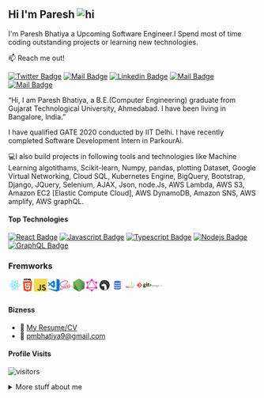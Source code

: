 ## Hi I'm Paresh <img src="https://user-images.githubusercontent.com/1303154/88677602-1635ba80-d120-11ea-84d8-d263ba5fc3c0.gif" width="28px" alt="hi">

I'm Paresh Bhatiya a Upcoming Software Engineer.I Spend most of time coding outstanding projects or learning new technologies.

:mailbox: Reach me out!

[![Twitter Badge](https://img.shields.io/badge/%40pmbhatiya-1ca0f1?style=flat&labelColor=1ca0f1&logo=twitter&logoColor=white)](#) [![Mail Badge](https://img.shields.io/badge/pmbhatiya-lightgrey?style=flat&labelColor=lightgrey&logo=github&logoColor=black)](https://github.com/pmbhatiya) [![Linkedin Badge](https://img.shields.io/badge/-pmbhatiya-0e76a8?style=flat&labelColor=0e76a8&logo=linkedin&logoColor=white)](https://www.linkedin.com/in/pmbhatiya) [![Mail Badge](https://img.shields.io/badge/-pmbhatiya-orange?style=flat&labelColor=orange&logo=google&logoColor=white)](#) [![Mail Badge](https://img.shields.io/badge/-pmbhatiya-c0392b?style=flat&labelColor=c0392b&logo=gmail&logoColor=white)](mailto:pmbhatiya9@gmail.com)

“Hi, I am Paresh Bhatiya, a B.E.(Computer Engineering) graduate from Gujarat Technological University, Ahmedabad. I have been living in Bangalore, India.”

I have qualified GATE 2020 conducted by IIT Delhi. I have recently completed Software Development Intern in ParkourAi.

:computer:I also build projects in following tools and technologies like Machine Learning algotithams, Scikit-learn, Numpy, pandas, plotting Dataset, Google Virtual Networking, Cloud SQL, Kubernetes Engine, BigQuery, Bootstrap, Django, JQuery, Selenium, AJAX, Json, node.Js, AWS Lambda, AWS S3, Amazon EC2 [Elastic Compute Cloud], AWS DynamoDB, Amazon SNS, AWS amplify, AWS graphQL.

#### Top Technologies

[![React Badge](https://img.shields.io/badge/-React-61DBFB?style=for-the-badge&labelColor=black&logo=react&logoColor=61DBFB)](#) [![Javascript Badge](https://img.shields.io/badge/-Javascript-F0DB4F?style=for-the-badge&labelColor=black&logo=javascript&logoColor=F0DB4F)](#) [![Typescript Badge](https://img.shields.io/badge/-Typescript-007acc?style=for-the-badge&labelColor=black&logo=typescript&logoColor=007acc)](#) [![Nodejs Badge](https://img.shields.io/badge/-Nodejs-3C873A?style=for-the-badge&labelColor=black&logo=node.js&logoColor=3C873A)](#) [![GraphQL Badge](https://img.shields.io/badge/-GraphQl-e535ab?style=for-the-badge&labelColor=black&logo=node.js&logoColor=e535ab)](#)

### Fremworks

<img align="left" alt="React" width="26px" src="https://raw.githubusercontent.com/github/explore/80688e429a7d4ef2fca1e82350fe8e3517d3494d/topics/react/react.png" />

<img align="left" alt="HTML5" width="26px" src="https://raw.githubusercontent.com/github/explore/80688e429a7d4ef2fca1e82350fe8e3517d3494d/topics/html/html.png" />

<img align="left" alt="JavaScript" width="26px" src="https://raw.githubusercontent.com/github/explore/80688e429a7d4ef2fca1e82350fe8e3517d3494d/topics/javascript/javascript.png" />

<img align="left" alt="Visual Studio Code" width="26px" src="https://raw.githubusercontent.com/github/explore/80688e429a7d4ef2fca1e82350fe8e3517d3494d/topics/visual-studio-code/visual-studio-code.png" />

<img align="left" alt="Sass" width="26px" src="https://raw.githubusercontent.com/github/explore/80688e429a7d4ef2fca1e82350fe8e3517d3494d/topics/sass/sass.png" />

<img align="left" alt="Node.js" width="26px" src="https://raw.githubusercontent.com/github/explore/80688e429a7d4ef2fca1e82350fe8e3517d3494d/topics/nodejs/nodejs.png" />

<img align="left" alt="GraphQL" width="26px" src="https://raw.githubusercontent.com/github/explore/80688e429a7d4ef2fca1e82350fe8e3517d3494d/topics/graphql/graphql.png" />

<img align="left" alt="Deno" width="26px" src="https://raw.githubusercontent.com/github/explore/361e2821e2dea67711cde99c9c40ed357061cf27/topics/deno/deno.png" />

<img align="left" alt="SQL" width="26px" src="https://raw.githubusercontent.com/github/explore/80688e429a7d4ef2fca1e82350fe8e3517d3494d/topics/sql/sql.png" />

<img align="left" alt="MySQL" width="26px" src="https://raw.githubusercontent.com/github/explore/80688e429a7d4ef2fca1e82350fe8e3517d3494d/topics/mysql/mysql.png" />

<img align="left" alt="Git" width="26px" src="https://raw.githubusercontent.com/github/explore/80688e429a7d4ef2fca1e82350fe8e3517d3494d/topics/git/git.png" />

<img align="left" alt="MongoDB" width="26px" src="https://raw.githubusercontent.com/github/explore/80688e429a7d4ef2fca1e82350fe8e3517d3494d/topics/mongodb/mongodb.png" />

<br />
<br />

#### Bizness
- :paperclip: [My Resume/CV](https://github.com/pmbhatiya/pmbhatiya/blob/master/resumes/paresh_bhatiya.pdf)
- :email: pmbhatiya9@gmail.com


#### Profile Visits 

![visitors](https://visitor-badge.glitch.me/badge?page_id=pmbhatiya.pmbhatiya)

<details>
<summary>
  More stuff about me
</summary>

<br >

#### Coding Stats

<!--START_SECTION:waka-->
```text
C++ 	      15 hrs 41 mins  ████████████████████▓░░░░   82.29 % 
Python        6 hr 50 mins    ██▒░░░░░░░░░░░░░░░░░░░░░░   09.61 % 
HTML          3 hr 27 mins    ██░░░░░░░░░░░░░░░░░░░░░░░   07.63 % 
Other        58 mins          ░░░░░░░░░░░░░░░░░░░░░░░░░   00.25 % 
CSS          38 mins          ░░░░░░░░░░░░░░░░░░░░░░░░░   00.19 % 
```
<!--END_SECTION:waka-->

#### Github Stats

![pm bhatiya's github stats](https://github-readme-stats.vercel.app/api?username=pmbhatiya&count_private=true&theme=tokyonight&hide=contribs,prs)

</details>